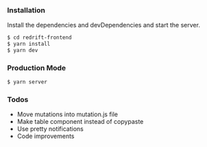 ### Installation

Install the dependencies and devDependencies and start the server.

```sh
$ cd redrift-frontend
$ yarn install
$ yarn dev
```
### Production Mode
```sh
$ yarn server
```

### Todos

 - Move mutations into mutation.js file 
 - Make table component instead of copypaste
 - Use pretty notifications
 - Code improvements

